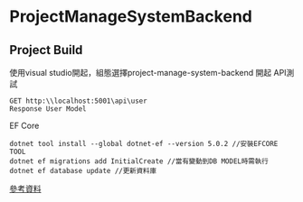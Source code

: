 # ProjectManageSystemBackend

## Project Build

使用visual studio開起，組態選擇project-manage-system-backend 開起
API測試
```
GET http:\\localhost:5001\api\user
Response User Model
```

EF Core
```
dotnet tool install --global dotnet-ef --version 5.0.2 //安裝EFCORE TOOL
dotnet ef migrations add InitialCreate //當有變動到DB MODEL時需執行
dotnet ef database update //更新資料庫
```
[參考資料](https://docs.microsoft.com/en-us/ef/core/get-started/overview/first-app?tabs=netcore-cli)